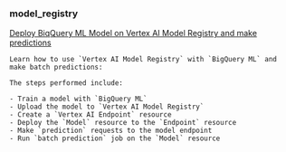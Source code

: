 
### model_registry 


[Deploy BiqQuery ML Model on Vertex AI Model Registry and make predictions](https://github.com/GoogleCloudPlatform/vertex-ai-samples/blob/main/notebooks/official/model_registry/bqml_vertexai_model_registry.ipynb)

```
Learn how to use `Vertex AI Model Registry` with `BigQuery ML` and make batch predictions:

The steps performed include:

- Train a model with `BigQuery ML`
- Upload the model to `Vertex AI Model Registry` 
- Create a `Vertex AI Endpoint` resource
- Deploy the `Model` resource to the `Endpoint` resource
- Make `prediction` requests to the model endpoint
- Run `batch prediction` job on the `Model` resource

```

